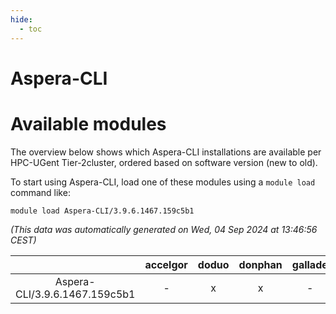 ```yaml
---
hide:
  - toc
---
```


Aspera-CLI
==========

# Available modules


The overview below shows which Aspera-CLI installations are available per HPC-UGent Tier-2cluster, ordered based on software version (new to old).

To start using Aspera-CLI, load one of these modules using a `module load` command like:

```shell
module load Aspera-CLI/3.9.6.1467.159c5b1
```

*(This data was automatically generated on Wed, 04 Sep 2024 at 13:46:56 CEST)*  

| |accelgor|doduo|donphan|gallade|joltik|shinx|skitty|
| :---: | :---: | :---: | :---: | :---: | :---: | :---: | :---: |
|Aspera-CLI/3.9.6.1467.159c5b1|-|x|x|-|x|-|-|
